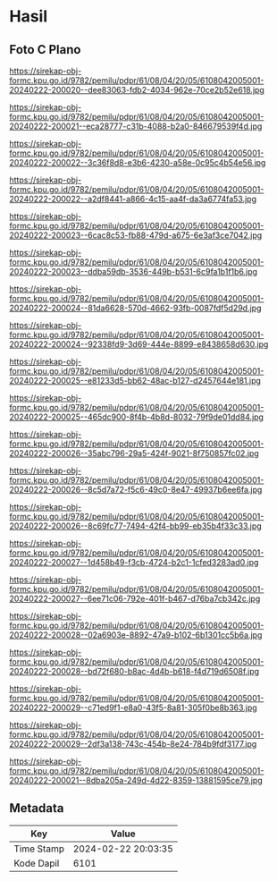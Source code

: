# Hasil

## Foto C Plano

https://sirekap-obj-formc.kpu.go.id/9782/pemilu/pdpr/61/08/04/20/05/6108042005001-20240222-200020--dee83063-fdb2-4034-962e-70ce2b52e618.jpg

https://sirekap-obj-formc.kpu.go.id/9782/pemilu/pdpr/61/08/04/20/05/6108042005001-20240222-200021--eca28777-c31b-4088-b2a0-846679539f4d.jpg

https://sirekap-obj-formc.kpu.go.id/9782/pemilu/pdpr/61/08/04/20/05/6108042005001-20240222-200022--3c36f8d8-e3b6-4230-a58e-0c95c4b54e56.jpg

https://sirekap-obj-formc.kpu.go.id/9782/pemilu/pdpr/61/08/04/20/05/6108042005001-20240222-200022--a2df8441-a866-4c15-aa4f-da3a6774fa53.jpg

https://sirekap-obj-formc.kpu.go.id/9782/pemilu/pdpr/61/08/04/20/05/6108042005001-20240222-200023--6cac8c53-fb88-479d-a675-6e3af3ce7042.jpg

https://sirekap-obj-formc.kpu.go.id/9782/pemilu/pdpr/61/08/04/20/05/6108042005001-20240222-200023--ddba59db-3536-449b-b531-6c9fa1b1f1b6.jpg

https://sirekap-obj-formc.kpu.go.id/9782/pemilu/pdpr/61/08/04/20/05/6108042005001-20240222-200024--81da6628-570d-4662-93fb-0087fdf5d29d.jpg

https://sirekap-obj-formc.kpu.go.id/9782/pemilu/pdpr/61/08/04/20/05/6108042005001-20240222-200024--92338fd9-3d69-444e-8899-e8438658d630.jpg

https://sirekap-obj-formc.kpu.go.id/9782/pemilu/pdpr/61/08/04/20/05/6108042005001-20240222-200025--e81233d5-bb62-48ac-b127-d2457644e181.jpg

https://sirekap-obj-formc.kpu.go.id/9782/pemilu/pdpr/61/08/04/20/05/6108042005001-20240222-200025--465dc900-8f4b-4b8d-8032-79f9de01dd84.jpg

https://sirekap-obj-formc.kpu.go.id/9782/pemilu/pdpr/61/08/04/20/05/6108042005001-20240222-200026--35abc796-29a5-424f-9021-8f750857fc02.jpg

https://sirekap-obj-formc.kpu.go.id/9782/pemilu/pdpr/61/08/04/20/05/6108042005001-20240222-200026--8c5d7a72-f5c6-49c0-8e47-49937b6ee6fa.jpg

https://sirekap-obj-formc.kpu.go.id/9782/pemilu/pdpr/61/08/04/20/05/6108042005001-20240222-200026--8c69fc77-7494-42f4-bb99-eb35b4f33c33.jpg

https://sirekap-obj-formc.kpu.go.id/9782/pemilu/pdpr/61/08/04/20/05/6108042005001-20240222-200027--1d458b49-f3cb-4724-b2c1-1cfed3283ad0.jpg

https://sirekap-obj-formc.kpu.go.id/9782/pemilu/pdpr/61/08/04/20/05/6108042005001-20240222-200027--6ee71c06-792e-401f-b467-d76ba7cb342c.jpg

https://sirekap-obj-formc.kpu.go.id/9782/pemilu/pdpr/61/08/04/20/05/6108042005001-20240222-200028--02a6903e-8892-47a9-b102-6b1301cc5b6a.jpg

https://sirekap-obj-formc.kpu.go.id/9782/pemilu/pdpr/61/08/04/20/05/6108042005001-20240222-200028--bd72f680-b8ac-4d4b-b618-f4d719d6508f.jpg

https://sirekap-obj-formc.kpu.go.id/9782/pemilu/pdpr/61/08/04/20/05/6108042005001-20240222-200029--c71ed9f1-e8a0-43f5-8a81-305f0be8b363.jpg

https://sirekap-obj-formc.kpu.go.id/9782/pemilu/pdpr/61/08/04/20/05/6108042005001-20240222-200029--2df3a138-743c-454b-8e24-784b9fdf3177.jpg

https://sirekap-obj-formc.kpu.go.id/9782/pemilu/pdpr/61/08/04/20/05/6108042005001-20240222-200021--8dba205a-249d-4d22-8359-13881595ce79.jpg


## Metadata

| Key        | Value               |
| ---------- | ------------------- |
| Time Stamp | 2024-02-22 20:03:35 |
| Kode Dapil | 6101                |



